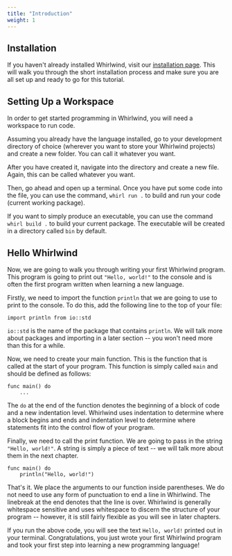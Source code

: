 ```yaml
---
title: "Introduction"
weight: 1
---
```


## Installation

If you haven't already installed Whirlwind, visit our [installation page](/install).
This will walk you through the short installation process and make sure you
are all set up and ready to go for this tutorial.

## Setting Up a Workspace

In order to get started programming in Whirlwind, you will need a workspace to run
code.  

Assuming you already have the language installed, go to your development directory of
choice (wherever you want to store your Whirlwind projects) and create a new folder. 
You can call it whatever you want. 

After you have created it, navigate into the directory and create a new file.  Again,
this can be called whatever you want.  

Then, go ahead and open up a terminal.  Once you have put some code into the file, you
can use the command, `whirl run .` to build and run your code (current working package).

If you want to simply produce an executable, you can use the command `whirl build .` to
build your current package.  The executable will be created in a directory called
`bin` by default.

## Hello Whirlwind

Now, we are going to walk you through writing your first Whirlwind program.  This program
is going to print out `"Hello, world!"` to the console and is often the first program
written when learning a new language.  

Firstly, we need to import the function `println` that we are going to use to print to
the console.  To do this, add the following line to the top of your file:

    import println from io::std

`io::std` is the name of the package that contains `println`.  We will talk more about packages
and importing in a later section -- you won't need more than this for a while. 

Now, we need to create your main function.  This is the function that is called at the start
of your program.  This function is simply called `main` and should be defined as follows:

    func main() do
        ...

The `do` at the end of the function denotes the beginning of a block of code and a new
indentation level.  Whirlwind uses indentation to determine where a block begins and ends
and indentation level to determine where statements fit into the control flow of your program.

Finally, we need to call the print function.  We are going to pass in the string `"Hello, world!"`.
A string is simply a piece of text -- we will talk more about them in the next chapter.

    func main() do
        println("Hello, world!")

That's it.  We place the arguments to our function inside parentheses.  We do not need to use any
form of punctuation to end a line in Whirlwind.  The linebreak at the end denotes that the line is
over.  Whirlwind is generally whitespace sensitive and uses whitespace to discern the structure of
your program -- however, it is still fairly flexible as you will see in later chapters.

If you run the above code, you will see the text `Hello, world!` printed out in your terminal. 
Congratulations, you just wrote your first Whirlwind program and took your first step into learning
a new programming language!

